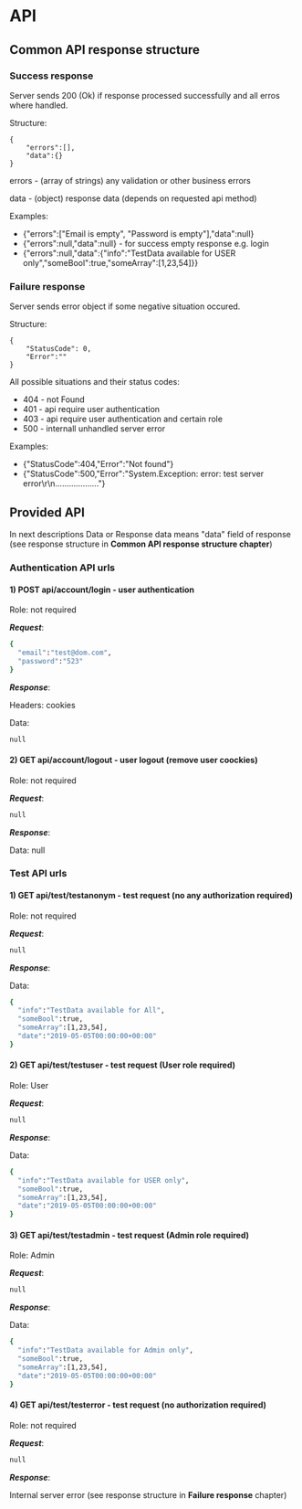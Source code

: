 # API

## Common API response structure

### Success response
Server sends 200 (Ok) if response processed successfully and all erros where handled.

Structure:

	{
		"errors":[],   
		"data":{}
	}
	
errors - (array of strings) any validation or other business errors

data - (object) response data (depends on requested api method)

Examples:
* {"errors":["Email is empty", "Password is empty"],"data":null}
* {"errors":null,"data":null} - for success empty response e.g. login
* {"errors":null,"data":{"info":"TestData available for USER only","someBool":true,"someArray":[1,23,54]}}

### Failure response
Server sends error object if some negative situation occured.

Structure:

	{
		"StatusCode": 0,
		"Error":""
	}

All possible situations and their status codes:
* 404 - not Found
* 401 - api require user authentication
* 403 - api require user authentication and certain role
* 500 - internall unhandled server error

Examples:
* {"StatusCode":404,"Error":"Not found"}
* {"StatusCode":500,"Error":"System.Exception: error: test server error\r\n..................."}

## Provided API
In next descriptions Data or Response data means "data" field of response (see response structure in **Common API response structure chapter**) 
### Authentication API urls
#### 1) POST api/account/login - user authentication
Role: not required

***Request***:

```sh  
{  
  "email":"test@dom.com",   
  "password":"523"    
}
```  
***Response***: 

Headers: cookies

Data:

```sh 
null
```
#### 2) GET api/account/logout - user logout (remove user coockies)
Role: not required

***Request***:

```sh 
null
```

***Response***:

Data: null

### Test API urls
#### 1) GET api/test/testanonym - test request (no any authorization required)
Role: not required

***Request***:

```sh  
null
```  
***Response***: 

Data:

```sh 
{
  "info":"TestData available for All",
  "someBool":true,
  "someArray":[1,23,54],
  "date":"2019-05-05T00:00:00+00:00"
}
```
#### 2) GET api/test/testuser - test request (User role required)
Role: User

***Request***:

```sh  
null
```  
***Response***: 

Data:

```sh 
{
  "info":"TestData available for USER only",
  "someBool":true,
  "someArray":[1,23,54],
  "date":"2019-05-05T00:00:00+00:00"
}
```
#### 3) GET api/test/testadmin - test request (Admin role required)
Role: Admin

***Request***:

```sh  
null
```  
***Response***: 

Data:

```sh 
{
  "info":"TestData available for Admin only",
  "someBool":true,
  "someArray":[1,23,54],
  "date":"2019-05-05T00:00:00+00:00"
}
```
#### 4) GET api/test/testerror - test request (no authorization required)
Role: not required

***Request***:

```sh  
null
```  
***Response***: 

Internal server error (see response structure in **Failure response** chapter)
